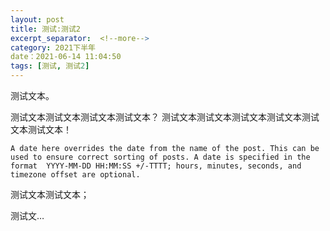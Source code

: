 ```yaml
---
layout: post
title: 测试:测试2
excerpt_separator:  <!--more-->
category: 2021下半年
date：2021-06-14 11:04:50
tags: [测试, 测试2]
---
```


测试文本。

测试文本测试文本测试文本测试文本？
测试文本测试文本测试文本测试文本测试文本测试文本！

``
A date here overrides the date from the name of the post. This can be used to ensure correct sorting of posts. A date is specified in the format 
YYYY-MM-DD HH:MM:SS +/-TTTT; hours, minutes, seconds, and timezone offset are optional. 
``

测试文本测试文本；

测试文…